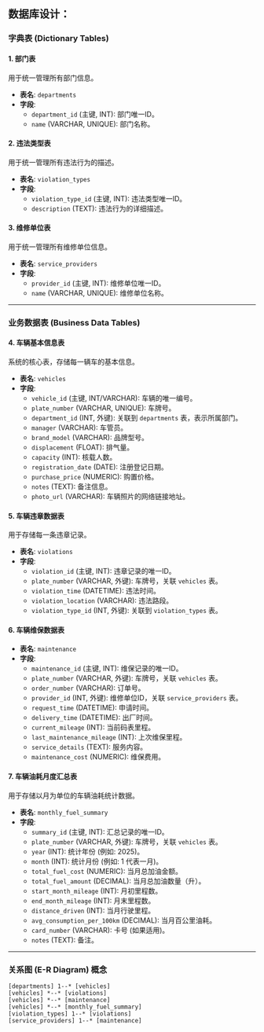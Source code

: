 ## 数据库设计：


### 字典表 (Dictionary Tables)

#### 1. 部门表
用于统一管理所有部门信息。

- **表名**: `departments`
- **字段**:
    - `department_id` (主键, INT): 部门唯一ID。
    - `name` (VARCHAR, UNIQUE): 部门名称。

#### 2. 违法类型表
用于统一管理所有违法行为的描述。

- **表名**: `violation_types`
- **字段**:
    - `violation_type_id` (主键, INT): 违法类型唯一ID。
    - `description` (TEXT): 违法行为的详细描述。

#### 3. 维修单位表
用于统一管理所有维修单位信息。

- **表名**: `service_providers`
- **字段**:
    - `provider_id` (主键, INT): 维修单位唯一ID。
    - `name` (VARCHAR, UNIQUE): 维修单位名称。

---

### 业务数据表 (Business Data Tables)

#### 4. 车辆基本信息表
系统的核心表，存储每一辆车的基本信息。

- **表名**: `vehicles`
- **字段**:
    - `vehicle_id` (主键, INT/VARCHAR): 车辆的唯一编号。
    - `plate_number` (VARCHAR, UNIQUE): 车牌号。
    - `department_id` (INT, 外键): 关联到 `departments` 表，表示所属部门。
    - `manager` (VARCHAR): 车管员。
    - `brand_model` (VARCHAR): 品牌型号。
    - `displacement` (FLOAT): 排气量。
    - `capacity` (INT): 核载人数。
    - `registration_date` (DATE): 注册登记日期。
    - `purchase_price` (NUMERIC): 购置价格。
    - `notes` (TEXT): 备注信息。
    - `photo_url` (VARCHAR): 车辆照片的网络链接地址。

#### 5. 车辆违章数据表
用于存储每一条违章记录。

- **表名**: `violations`
- **字段**:
    - `violation_id` (主键, INT): 违章记录的唯一ID。
    - `plate_number` (VARCHAR, 外键): 车牌号，关联 `vehicles` 表。
    - `violation_time` (DATETIME): 违法时间。
    - `violation_location` (VARCHAR): 违法路段。
    - `violation_type_id` (INT, 外键): 关联到 `violation_types` 表。

#### 6. 车辆维保数据表
- **表名**: `maintenance`
- **字段**:
    - `maintenance_id` (主键, INT): 维保记录的唯一ID。
    - `plate_number` (VARCHAR, 外键): 车牌号，关联 `vehicles` 表。
    - `order_number` (VARCHAR): 订单号。
    - `provider_id` (INT, 外键): 维修单位ID，关联 `service_providers` 表。
    - `request_time` (DATETIME): 申请时间。
    - `delivery_time` (DATETIME): 出厂时间。
    - `current_mileage` (INT): 当前码表里程。
    - `last_maintenance_mileage` (INT): 上次维保里程。
    - `service_details` (TEXT): 服务内容。
    - `maintenance_cost` (NUMERIC): 维保费用。

#### 7. 车辆油耗月度汇总表
用于存储以月为单位的车辆油耗统计数据。

- **表名**: `monthly_fuel_summary`
- **字段**:
    - `summary_id` (主键, INT): 汇总记录的唯一ID。
    - `plate_number` (VARCHAR, 外键): 车牌号，关联 `vehicles` 表。
    - `year` (INT): 统计年份 (例如: 2025)。
    - `month` (INT): 统计月份 (例如: 1 代表一月)。
    - `total_fuel_cost` (NUMERIC): 当月总加油金额。
    - `total_fuel_amount` (DECIMAL): 当月总加油数量（升）。
    - `start_month_mileage` (INT): 月初里程数。
    - `end_month_mileage` (INT): 月末里程数。
    - `distance_driven` (INT): 当月行驶里程。
    - `avg_consumption_per_100km` (DECIMAL): 当月百公里油耗。
    - `card_number` (VARCHAR): 卡号 (如果适用)。
    - `notes` (TEXT): 备注。

---

### 关系图 (E-R Diagram) 概念

```
[departments] 1--* [vehicles]
[vehicles] *--* [violations]
[vehicles] *--* [maintenance]
[vehicles] *--* [monthly_fuel_summary]
[violation_types] 1--* [violations]
[service_providers] 1--* [maintenance]
```